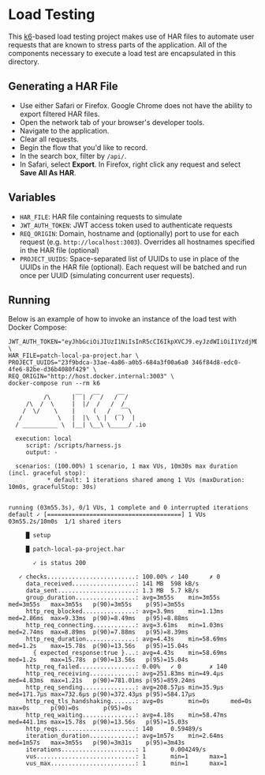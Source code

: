 # Load Testing

This [k6](https://k6.io/)-based load testing project makes use of HAR files to
automate user requests that are known to stress parts of the application. All of
the components necessary to execute a load test are encapsulated in this
directory.

## Generating a HAR File

- Use either Safari or Firefox. Google Chrome does not have the ability to
  export filtered HAR files.
- Open the network tab of your browser's developer tools.
- Navigate to the application.
- Clear all requests.
- Begin the flow that you'd like to record.
- In the search box, filter by `/api/`.
- In Safari, select **Export**. In Firefox, right click any request and select
  **Save All As HAR**.

## Variables

- `HAR_FILE`: HAR file containing requests to simulate
- `JWT_AUTH_TOKEN`: JWT access token used to authenticate requests
- `REQ_ORIGIN`: Domain, hostname and (optionally) port to use for each request (e.g. `http://localhost:3003`). Overrides all hostnames
  specified in the HAR file (optional)
- `PROJECT_UUIDS`: Space-separated list of UUIDs to use in place of the UUIDs
  in the HAR file (optional). Each request will be batched and run once per UUID
  (simulating concurrent user requests).

## Running

Below is an example of how to invoke an instance of the load test with Docker
Compose:

```shell
JWT_AUTH_TOKEN="eyJhbGciOiJIUzI1NiIsInR5cCI6IkpXVCJ9.eyJzdWIiOiI1YzdjMDFmNS1jNWJmLTQzYjMtODczYi0wM2I3ZTA3Njg0MmEiLCJpZCI6IjVjN2MwMWY1LWM1YmYtNDNiMy04NzNiLTAzYjdlMDc2ODQyYSIsIm5hbWUiOiJNaWtlIiwiZW1haWwiOiJtbWF1cml6aUBhemF2ZWEuY29tIiwiaXNFbWFpbFZlcmlmaWVkIjp0cnVlLCJoYXNTZWVuVG91ciI6dHJ1ZSwiaWF0IjoxNjM0Njc0MDc2LCJleHAiOjE2MzUyNzg4NzZ9.GWvlk8b1tvF7r3Hqc_RAjgvD9hKyDkrdfj_VaajFr7I" \
HAR_FILE=patch-local-pa-project.har \
PROJECT_UUIDS="23f9bdca-33ae-4a86-a0b5-684a3f00a6a0 346f84d8-edc0-4fe6-82be-d36b4080f429" \
REQ_ORIGIN="http://host.docker.internal:3003" \
docker-compose run --rm k6

          /\      |‾‾| /‾‾/   /‾‾/   
     /\  /  \     |  |/  /   /  /    
    /  \/    \    |     (   /   ‾‾\  
   /          \   |  |\  \ |  (‾)  | 
  / __________ \  |__| \__\ \_____/ .io

  execution: local
     script: /scripts/harness.js
     output: -

  scenarios: (100.00%) 1 scenario, 1 max VUs, 10m30s max duration (incl. graceful stop):
           * default: 1 iterations shared among 1 VUs (maxDuration: 10m0s, gracefulStop: 30s)


running (03m55.3s), 0/1 VUs, 1 complete and 0 interrupted iterations
default ✓ [======================================] 1 VUs  03m55.2s/10m0s  1/1 shared iters

     █ setup

     █ patch-local-pa-project.har

       ✓ is status 200

   ✓ checks.........................: 100.00% ✓ 140      ✗ 0  
     data_received..................: 141 MB  598 kB/s
     data_sent......................: 1.3 MB  5.7 kB/s
     group_duration.................: avg=3m55s    min=3m55s   med=3m55s   max=3m55s   p(90)=3m55s    p(95)=3m55s   
     http_req_blocked...............: avg=3.9ms    min=1.13ms  med=2.86ms  max=9.33ms  p(90)=8.49ms   p(95)=8.88ms  
     http_req_connecting............: avg=3.61ms   min=1.03ms  med=2.74ms  max=8.89ms  p(90)=7.88ms   p(95)=8.39ms  
     http_req_duration..............: avg=4.43s    min=58.69ms med=1.2s    max=15.78s  p(90)=13.56s   p(95)=15.04s  
       { expected_response:true }...: avg=4.43s    min=58.69ms med=1.2s    max=15.78s  p(90)=13.56s   p(95)=15.04s  
     http_req_failed................: 0.00%   ✓ 0        ✗ 140
     http_req_receiving.............: avg=251.83ms min=49.4µs  med=4.83ms  max=1.21s   p(90)=781.01ms p(95)=859.24ms
     http_req_sending...............: avg=208.57µs min=35.9µs  med=171.7µs max=732.6µs p(90)=372.43µs p(95)=584.17µs
     http_req_tls_handshaking.......: avg=0s       min=0s      med=0s      max=0s      p(90)=0s       p(95)=0s      
     http_req_waiting...............: avg=4.18s    min=58.47ms med=441.1ms max=15.78s  p(90)=13.56s   p(95)=15.03s  
     http_reqs......................: 140     0.59489/s
     iteration_duration.............: avg=1m57s    min=2.64ms  med=1m57s   max=3m55s   p(90)=3m31s    p(95)=3m43s   
     iterations.....................: 1       0.004249/s
     vus............................: 1       min=1      max=1
     vus_max........................: 1       min=1      max=1
```